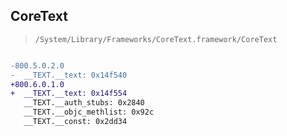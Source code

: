 ## CoreText

> `/System/Library/Frameworks/CoreText.framework/CoreText`

```diff

-800.5.0.2.0
-  __TEXT.__text: 0x14f540
+800.6.0.1.0
+  __TEXT.__text: 0x14f554
   __TEXT.__auth_stubs: 0x2840
   __TEXT.__objc_methlist: 0x92c
   __TEXT.__const: 0x2dd34

```
